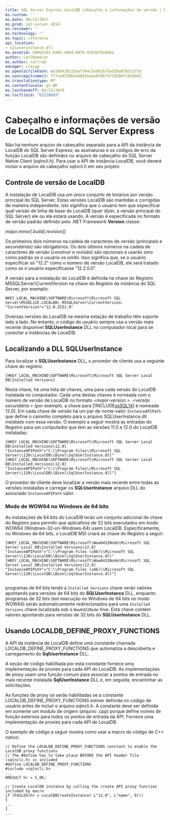 ```yaml
---
title: SQL Server Express LocalDB cabeçalho e informações de versão | Microsoft Docs
ms.custom: ''
ms.date: 06/13/2017
ms.prod: sql-server-2014
ms.reviewer: ''
ms.technology: ''
ms.topic: reference
api_location:
- sqluserinstance.dll
ms.assetid: 506b5161-b902-4894-b87b-9192d7b1664a
author: CarlRabeler
ms.author: carlrab
manager: craigg
ms.openlocfilehash: 6e390430115daf394c5e94267dad30a87851375d
ms.sourcegitcommit: f7fced330b64d6616aeb8766747295807c92dd41
ms.translationtype: MT
ms.contentlocale: pt-BR
ms.lasthandoff: 04/23/2019
ms.locfileid: "63128693"
---
```

# <a name="sql-server-express-localdb-header-and-version-information"></a>Cabeçalho e informações de versão de LocalDB do SQL Server Express
  Não há nenhum arquivo de cabeçalho separado para a API da instância de LocalDB do SQL Server Express; as assinaturas e os códigos de erro da função LocalDB são definidos no arquivo de cabeçalho do SQL Server Native Client (sqlncli.h). Para usar a API de instância LocalDB, você deverá incluir o arquivo de cabeçalho sqlncli.h em seu projeto.  
  
## <a name="localdb-versioning"></a>Controle de versão de LocalDB  
 A instalação de LocalDB usa um único conjunto de binários por versão principal do SQL Server. Estas versões LocalDB são mantidas e corrigidas de maneira independente. Isto significa que o usuário tem que especificar qual versão de linha de base do LocalDB (quer dizer, a versão principal do SQL Server) ele ou ela estará usando. A versão é especificada no formato de versão padrão definido pelo .NET Framework **Version** classe:  
  
 *major.minor[.build[.revision]]*  
  
 Os primeiros dois números na cadeia de caracteres de versão (*principais* e *secundárias*) são obrigatórios. Os dois últimos números na cadeia de caracteres de versão (*construir* e *revisão*) são opcionais e usarão zero como padrão se o usuário os omitir. Isso significa que, se o usuário especificar só "12.2" como o número de versão LocalDB, ele será tratado como se o usuário especificasse "12.2.0.0".  
  
 A versão para a instalação do LocalDB é definida na chave do Registro MSSQLServer\CurrentVersion na chave do Registro da instância do SQL Server, por exemplo:  
  
```  
HKEY_LOCAL_MACHINE\SOFTWARE\Microsoft\Microsoft SQL Server\MSSQL12E.LOCALDB\ MSSQLServer\CurrentVersion: "CurrentVersion"="12.0.2531.0"  
```  
  
 Diversas versões do LocalDB na mesma estação de trabalho têm suporte lado a lado. No entanto, o código do usuário sempre usa a versão mais recente disponível **SQLUserInstance** DLL no computador local para se conectar a instâncias de LocalDB.  
  
## <a name="locating-the-sqluserinstance-dll"></a>Localizando a DLL SQLUserInstance  
 Para localizar o **SQLUserInstance** DLL, o provedor de cliente usa a seguinte chave do registro:  
  
```  
[HKEY_LOCAL_MACHINE\SOFTWARE\Microsoft\Microsoft SQL Server Local DB\Installed Versions]  
```  
  
 Nesta chave, há uma lista de chaves, uma para cada versão do LocalDB instalada no computador. Cada uma destas chaves é nomeada com o número de versão de LocalDB no formato  *\<major-version >*. *\<versão secundária >* (por exemplo, a chave para [!INCLUDE[ssSQL14](../../includes/sssql14-md.md)] é nomeada 12.0). Em cada chave de versão há um par de nome-valor `InstanceAPIPath` que define o caminho completo para o arquivo SQLUserInstance.dll instalado com essa versão. O exemplo a seguir mostra as entradas do Registro para um computador que tem as versões 11.0 e 12.0 do LocalDB instaladas:  
  
```  
[HKEY_LOCAL_MACHINE\SOFTWARE\Microsoft\Microsoft SQL Server Local DB\Installed Versions\12.0]  
"InstanceAPIPath"="C:\\Program Files\\Microsoft SQL Server\\120\\LocalDB\\Binn\\SqlUserInstance.dll"  
[HKEY_LOCAL_MACHINE\SOFTWARE\Microsoft\Microsoft SQL Server Local DB\Installed Versions\12.0]  
"InstanceAPIPath"="C:\\Program Files\\Microsoft SQL Server\\120\\LocalDB\\Binn\\SqlUserInstance.dll"]  
```  
  
 O provedor de cliente deve localizar a versão mais recente entre todas as versões instaladas e carregar os **SQLUserInstance** arquivo DLL do associado `InstanceAPIPath` valor.  
  
### <a name="wow64-mode-on-64-bit-windows"></a>Modo de WOW64 no Windows de 64 bits  
 As instalações de 64 bits do LocalDB terão um conjunto adicional de chave do Registro para permitir que aplicativos de 32 bits executados em modo WOW64 (Windows-32-on-Windows-64) usem LocalDB. Especificamente, no Windows de 64 bits, o LocalDB MSI criará as chave do Registro a seguir:  
  
```  
[HKEY_LOCAL_MACHINE\SOFTWARE\Microsoft\Wow6432Node\Microsoft SQL Server Local DB\Installed Versions\12.0]  
"InstanceAPIPath"="C:\\Program Files (x86)\\Microsoft SQL Server\\120\\LocalDB\\Binn\\SqlUserInstance.dll"  
[HKEY_LOCAL_MACHINE\SOFTWARE\Microsoft\Wow6432Node\Microsoft SQL Server Local DB\Installed Versions\12.0]  
"InstanceAPIPath"="C:\\Program Files (x86)\\Microsoft SQL Server\\120\\LocalDB\\Binn\\SqlUserInstance.dll"]  
  
```  
  
 programas de 64 bits lendo a `Installed Versions` chave verão valores apontando para versões de 64 bits do **SQLUserInstance** DLL, enquanto programas de 32 bits (em execução no Windows de 64 bits no modo WOW64) serão automaticamente redirecionados para uma `Installed Versions` chave localizada sob o `Wow6432Node` hive. Esta chave contém valores apontando para versões de 32 bits do **SQLUserInstance** DLL.  
  
## <a name="using-localdbdefineproxyfunctions"></a>Usando LOCALDB_DEFINE_PROXY_FUNCTIONS  
 A API da instância de LocalDB define uma constante chamada LOCALDB_DEFINE_PROXY_FUNCTIONS que automatiza a descoberta e carregamento do **SqlUserInstance** DLL.  
  
 A seção de código habilitada por esta constante fornece uma implementação de proxies para cada API do LocalDB. As implementações de proxy usam uma função comum para associar a pontos de entrada no mais recente instalada **SqlUserInstance** DLL e, em seguida, encaminhar as solicitações.  
  
 As funções de proxy só serão habilitadas se a constante LOCALDB_DEFINE_PROXY_FUNCTIONS estiver definida no código de usuário antes de incluir o arquivo sqlncli.h. A constante deve ser definida em somente um módulo de origem (arquivo .cpp) porque define nomes de função externos para todos os pontos de entrada da API. Fornece uma implementação de proxies para cada API de LocalDB.  
  
 O exemplo de código a seguir mostra como usar a macro do código de C++ nativo:  
  
```  
// Define the LOCALDB_DEFINE_PROXY_FUNCTIONS constant to enable the LocalDB proxy functions   
// The #define has to take place BEFORE the API header file (sqlncli.h) is included  
#define LOCALDB_DEFINE_PROXY_FUNCTIONS  
#include <sqlncli.h>  
...  
HRESULT hr = S_OK;  
  
// Create LocalDB instance by calling the create API proxy function included by macro  
if (FAILED(hr = LocalDBCreateInstance( L"12.0", L"name", 0)))  
{  
...  
}  
...  
  
```  
  
  

